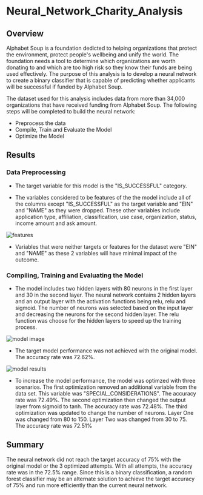 # Neural_Network_Charity_Analysis

## Overview

Alphabet Soup is a foundation dedicted to helping organizations that protect the environment, protect people's wellbeing and unify the world.  The foundation needs a tool to determine which organizations are worth donating to and which are too high risk so they know their funds are being used effectively.  The purpose of this analysis is to develop a neural network to create a binary classifier that is capable of predicting whether applicants will be successful if funded by Alphabet Soup.

The dataset used for this analysis includes data from more than 34,000 organizations that have received funding from Alphabet Soup.  The following steps will be completed to build the neural network:

* Preprocess the data
* Compile, Train and Evaluate the Model
* Optimize the Model
    
## Results
    
### Data Preprocessing

* The target variable for this model is the "IS_SUCCESSFUL" category.  

* The variables considered to be features of the the model include all of the columns except "IS_SUCCESSFUL" as the target variable and "EIN" and "NAME" as they were       dropped.  These other variables include application type, affiliation, classification, use case, organization, status, income amount and ask amount.     

![features](https://user-images.githubusercontent.com/100876517/183309432-fa08233f-d710-493f-8407-82f3088006ee.png)


* Variables that were neither targets or features for the dataset were "EIN" and "NAME" as these 2 variables will have minimal impact of the outcome.

### Compiling, Training and Evaluating the Model

* The model includes two hidden layers with 80 neurons in the first layer and 30 in the second layer.  The neural network contains 2 hidden layers and an output layer with the activation functions being relu, relu and sigmoid.  The number of neurons was selected based on the input layer and decreasing the neurons for the second hidden layer.  The relu function was choose for the hidden layers to speed up the training process.


![model image](https://user-images.githubusercontent.com/100876517/183309435-bfc22fb2-ec85-45e4-b5e7-7575021745fb.png)


* The target model performance was not achieved with the original model.  The accuracy rate was 72.62%.

![model results](https://user-images.githubusercontent.com/100876517/183309436-074d2ada-6263-4b84-81b6-67f4869b348e.png)

* To increase the model performance, the model was optimzed with three scenarios. 
       The first optimization removed an additional variable from the data set.  This variable was "SPECIAL_CONSIDERATIONS".
       The accuracy rate was 72.49%.
       The second optimization then changed the output layer from sigmoid to tanh.
       The accuracy rate was 72.48%.
       The third optimization was updated to change the number of neurons.  Layer One was changed from 80 to 150.
       Layer Two was changed from 30 to 75.  The accuracy rate was 72.51%

## Summary

The neural network did not reach the target accuracy of 75% with the original model or the 3 optimized attempts.  With all attempts, the accuracy rate was in the 72.5% range.  Since this is a binary classification, a random forest classifier may be an alternate solution to achieve the target accuracy of 75% and run more efficiently than the current neural network.


